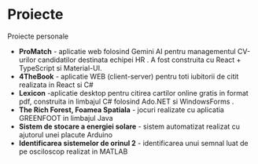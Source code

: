 # Proiecte
Proiecte personale
- **ProMatch** - aplicatie web folosind Gemini AI pentru managementul CV-urilor candidatilor destinata echipei HR . A fost construita cu React + TypeScript si Material-UI.
- **4TheBook** - aplicatie WEB (client-server) pentru toti iubitorii de citit realizata in React si C#
- **Lexicon** -aplicatie desktop pentru citirea cartilor online gratis in format pdf, construita in limbajul C# folosind Ado.NET si WindowsForms .
- **The Rich Forest, Foamea Spatiala** - jocuri realizate cu aplicatia GREENFOOT in limbajul Java
- **Sistem de stocare a energiei solare** - sistem automatizat realizat cu ajutorul unei placute Arduino
- **Identificarea sistemelor de orinul 2** - identificarea unui semnal luat de pe osciloscop realizat in MATLAB 
  
